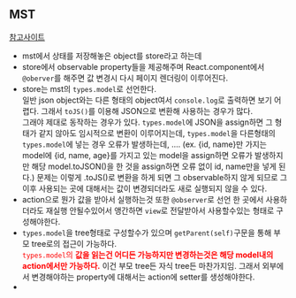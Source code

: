 ## MST<br/>
[참고사이트](https://devstarsj.github.io/development/2019/05/19/mobx-state-tree.usage/) <br/>
* mst에서 상태를 저장해놓은 object를 store라고 하는데
* store에서 observable property들을 제공해주며 React.component에서 `@oberver`를 해주면 값 변경시 다시 페이지 렌더링이 이루어진다. <br/>
* store는 mst의 `types.model`로 선언한다.<br/>일반 json object와는 다른 형태의 object여서 `console.log`로 출력하면 보기 어렵다. 그래서 `toJS()`를 이용해 JSON으로 변환해 사용하는 경우가 많다. <br/>
  그래야 제대로 동작하는 경우가 있다. `types.model`에 JSON을 assign하면 그 형태가 같지 않아도 임시적으로 변환이 이루어지는데, `types.model`을 다른형태의 `types.model`에 넣는 경우 오류가 발생하는데, ....
  (ex. {id, name}만 가지는 model에 {id, name, age}를 가지고 있는 model을 assign하면 오류가 발생하지만 해당 model.toJSON()을 한 것을 assign하면 오류 없이 id, name만을 넣게 된다.) 문제는 이렇게 .toJS()로 변환을 하게 되면 그 observable하지 않게 되므로 그 이후 사용되는 곳에 대해서는 값이 변경되더라도 새로 실행되지 않을 수 있다.
* action으로 뭔가 값을 받아서 실행하는것 또한 `@observer`로 선언 한 곳에서 사용하더라도 재실행 안될수있어서 앵간하면 `view`로 전달받아서 사용할수있는 형태로 구성해야한다.
* `types.model`을 tree형태로 구성할수가 있으며 `getParent(self)`구문을 통해 부모 tree로의 접근이 가능하다. <br/>
  <span style="color:red">`types.model`의 __값을 읽는건 어디든 가능하지만 변경하는것은 해당 model내의 action에서만 가능하다.__</span>
  이건 부모 tree든 자식 tree든 마찬가지임. 그래서 외부에서 변경해야하는 property에 대해서는 action에 setter를 생성해야한다.
* 
